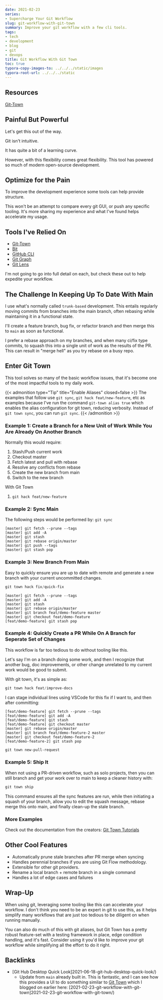 ```yaml
---
date: 2021-02-23
series:
- Supercharge Your Git Workflow
slug: git-workflow-with-git-town
summary: Improve your git workflow with a few cli tools.
tags:
- tech
- development
- blog
- git
- devops
title: Git Workflow With Git Town
toc: true
typora-copy-images-to: ../../../static/images
typora-root-url: ../../../static
---
```


## Resources

[Git-Town](https://bit.ly/2OR6zIf)

## Painful But Powerful

Let's get this out of the way.

Git isn't intuitive.

It has quite a bit of a learning curve.

However, with this flexibility comes great flexibility.
This tool has powered so much of modern open-source development.

## Optimize for the Pain

To improve the development experience some tools can help provide structure.

This won't be an attempt to compare every git GUI, or push any specific tooling.
It's more sharing my experience and what I've found helps accelerate my usage.

## Tools I've Relied On

- [Git-Town](https://bit.ly/2OR6zIf)
- [Bit](https://bit.ly/37F8vu1)
- [GitHub CLI](https://bit.ly/3boywik)
- [Git Graph](https://bit.ly/3pEu8AJ)
- [Git Lens](https://bit.ly/3dBaUcZ)

I'm not going to go into full detail on each, but check these out to help expedite your workflow.

## The Challenge In Keeping Up To Date With Main

I use what's normally called `trunk-based` development.
This entails regularly moving commits from branches into the main branch, often rebasing while maintaining it in a functional state.

I'll create a feature branch, bug fix, or refactor branch and then merge this to `main` as soon as functional.

I prefer a rebase approach on my branches, and when many ci/fix type commits, to squash this into a single unit of work as the results of the PR.
This can result in "merge hell" as you try rebase on a busy repo.

## Enter Git Town

This tool solves so many of the basic workflow issues, that it's become one of the most impactful tools to my daily work.

{{< admonition type="Tip" title="Enable Aliases" closed=false >}}
The examples that follow use `git sync`, `git hack feat/new-feature`, etc as examples because I've run the command `git-town alias true` which enables the alias configuration for git town, reducing verbosity.
Instead of `git town sync`, you can run `git sync`.
{{< /admonition >}}

### Example 1: Create a Branch for a New Unit of Work While You Are Already On Another Branch

Normally this would require:

1. Stash/Push current work
1. Checkout master
1. Fetch latest and pull with rebase
1. Resolve any conflicts from rebase
1. Create the new branch from main
1. Switch to the new branch

With Git Town

1. `git hack feat/new-feature`

### Example 2: Sync Main

The following steps would be performed by: `git sync`

```text
[master] git fetch --prune --tags
[master] git add -A
[master] git stash
[master] git rebase origin/master
[master] git push --tags
[master] git stash pop
```

### Example 3: New Branch From Main

Easy to quickly ensure you are up to date with remote and generate a new branch with your current uncommitted changes.

```powershell
git town hack fix/quick-fix
```

```text
[master] git fetch --prune --tags
[master] git add -A
[master] git stash
[master] git rebase origin/master
[master] git branch feat/demo-feature master
[master] git checkout feat/demo-feature
[feat/demo-feature] git stash pop
```

### Example 4: Quickly Create a PR While On A Branch for Seperate Set of Changes

This workflow is far too tedious to do without tooling like this.

Let's say I'm on a branch doing some work, and then I recognize that another bug, doc improvements, or other change unrelated to my current work would be good to submit.

With git town, it's as simple as:

```powershell
git town hack feat/improve-docs
```

I can stage individual lines using VSCode for this fix if I want to, and then after committing:

```text
[feat/demo-feature] git fetch --prune --tags
[feat/demo-feature] git add -A
[feat/demo-feature] git stash
[feat/demo-feature] git checkout master
[master] git rebase origin/master
[master] git branch feat/demo-feature-2 master
[master] git checkout feat/demo-feature-2
[feat/demo-feature-2] git stash pop
```

```powershell
git town new-pull-request
```

### Example 5: Ship It

When not using a PR-driven workflow, such as solo projects, then you can still branch and get your work over to main to keep a cleaner history with:

```powershell
git town ship
```

This command ensures all the sync features are run, while then initiating a squash of your branch, allow you to edit the squash message, rebase merge this onto main, and finally clean-up the stale branch.

### More Examples

Check out the documentation from the creators: [Git Town Tutorials](https://bit.ly/3kjgsKy)

## Other Cool Features

- Automatically prune stale branches after PR merge when syncing
- Handles perennial branches if you are using Git Flow methodology.
- Extensible for other git providers.
- Rename a local branch + remote branch in a single command
- Handles a lot of edge cases and failures


## Wrap-Up

When using git, leveraging some tooling like this can accelerate your workflow.
I don't think you need to be an expert in git to use this, as it helps simplify many workflows that are just too tedious to be diligent on when running manually.

You can also do much of this with git aliases, but Git Town has a pretty robust feature-set with a testing framework in place, edge condition handling, and it's fast.
Consider using it you'd like to improve your git workflow while simplifying all the effort to do it right.

## Backlinks

- [Git Hub Desktop Quick Look]2021-06-18-git-hub-desktop-quick-look/)
    - Update from `main` already built in.
This is fantastic, and I can see how this provides a UI to do something similar to [Git Town](https://www.git-town.com/) which I blogged on earlier here: [2021-02-23-git-workflow-with-git-town]2021-02-23-git-workflow-with-git-town/)
